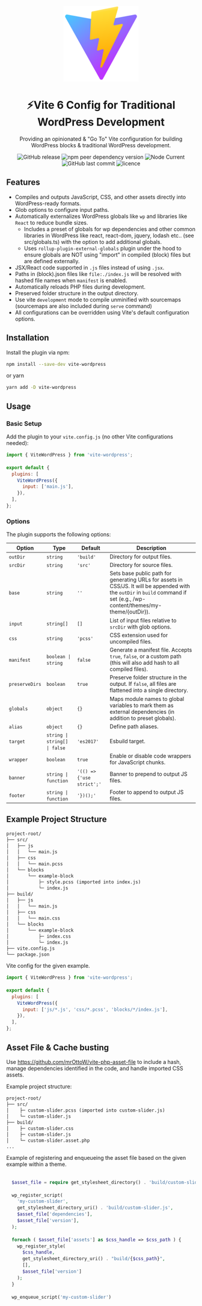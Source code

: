 <div align="center">
  <a href="https://vitejs.dev/">
    <img width="200" height="200" hspace="10" src="https://raw.githubusercontent.com/mrOttoW/vite-wordpress/ef6f4b84aa9da549e9908d8c21513d53dfe020bc/vite-logo.svg" alt="vite logo" />
  </a>
  <h1>⚡️Vite 6 Config for Traditional WordPress Development</h1>
  <p>
Providing an opinionated & "Go To" Vite configuration for building WordPress blocks & traditional WordPress development.
</p>
  <img src="https://img.shields.io/github/v/release/mrOttoW/vite-wordpress" alt="GitHub release" />
  <img src="https://img.shields.io/npm/dependency-version/vite-wordpress/peer/vite" alt="npm peer dependency version" />
  <img alt="Node Current" src="https://img.shields.io/node/v/vite-wordpress">
  <img src="https://img.shields.io/github/last-commit/mrOttoW/vite-wordpress" alt="GitHub last commit"/>
  <img src="https://img.shields.io/npm/l/vite-wordpress" alt="licence" />
</div>

## Features

- Compiles and outputs JavaScript, CSS, and other assets directly into WordPress-ready formats.
- Glob options to configure input paths.
- Automatically externalizes WordPress globals like `wp` and libraries like `React` to reduce bundle sizes.
  - Includes a preset of globals for wp dependencies and other common libraries in WordPress like react, react-dom, jquery, lodash etc.. (see src/globals.ts) with the option to add additional globals.
  - Uses `rollup-plugin-external-globals` plugin under the hood to ensure globals are NOT using "import" in compiled (block) files but are defined externally.
- JSX/React code supported in `.js` files instead of using `.jsx`.
- Paths in (block).json files like `file:./index.js` will be resolved with hashed file names when `manifest` is enabled.
- Automatically reloads PHP files during development.
- Preserved folder structure in the output directory.
- Use vite `development` mode to compile unminified with sourcemaps (sourcemaps are also included during `serve` command)
- All configurations can be overridden using Vite's default configuration options.

## Installation

Install the plugin via npm:

```bash
npm install --save-dev vite-wordpress
```

or yarn

```bash
yarn add -D vite-wordpress
```

## Usage

### Basic Setup

Add the plugin to your `vite.config.js` (no other Vite configurations needed):

```javascript
import { ViteWordPress } from 'vite-wordpress';

export default {
  plugins: [
    ViteWordPress({
      input: ['main.js'],
    }),
  ],
};
```

### Options

The plugin supports the following options:

| Option         | Type                        | Default                    | Description                                                                                                                                                                   |
|----------------|-----------------------------|----------------------------|-------------------------------------------------------------------------------------------------------------------------------------------------------------------------------|
| `outDir`       | `string`                    | `'build'`                  | Directory for output files.                                                                                                                                                   |
| `srcDir`       | `string`                    | `'src'`                    | Directory for source files.                                                                                                                                                   |
| `base`         | `string`                    | `''`                       | Sets base public path for generating URLs for assets in CSS/JS. It will be appended with the `outDir` in `build` command if set (e.g., /wp-content/themes/my-theme/{outDir}). |
| `input`        | `string[]`                  | `[]`                       | List of input files relative to `srcDir` with glob options.                                                                                                                   |
| `css`          | `string`                    | `'pcss'`                   | CSS extension used for uncompiled files.                                                                                                                                      |
| `manifest`     | `boolean \| string`         | `false`                    | Generate a manifest file. Accepts `true`, `false`, or a custom path (this will also add hash to all compiled files).                                                          |
| `preserveDirs` | `boolean`                   | `true`                     | Preserve folder structure in the output. If `false`, all files are flattened into a single directory.                                                                         |
| `globals`      | `object`                    | `{}`                       | Maps module names to global variables to mark them as external dependencies (in addition to preset globals).                                                                  |
| `alias`        | `object`                    | `{}`                       | Define path aliases.                                                                                                                                                          |
| `target`       | `string \| string[] \| false` | `'es2017'`                   | Esbuild target.                                                                                                                                                               |
| `wrapper`      | `boolean`                   | `true`                     | Enable or disable code wrappers for JavaScript chunks.                                                                                                                        |
| `banner`       | `string \| function`        | `'(() => {'use strict';'`  | Banner to prepend to output JS files.                                                                                                                                         |
| `footer`       | `string \| function`        | `'})();'`                  | Footer to append to output JS files.                                                                                                                                          |

## Example Project Structure

```
project-root/
├── src/
│   ├── js
│   │   └── main.js
│   ├── css
│   │   └── main.pcss
│   └── blocks
│       └── example-block
│           ├─ style.pcss (imported into index.js)
│           └─ index.js
├── build/
│   ├── js
│   │   └── main.js
│   ├── css
│   │   └── main.css
│   └── blocks
│       └── example-block
│           ├─ index.css
│           └─ index.js
├── vite.config.js
└── package.json
```

Vite config for the given example.

```javascript
import { ViteWordPress } from 'vite-wordpress';

export default {
  plugins: [
    ViteWordPress({
      input: ['js/*.js', 'css/*.pcss', 'blocks/*/index.js'],
    }),
  ],
};
```

## Asset File & Cache busting

Use https://github.com/mrOttoW/vite-php-asset-file to include a hash, manage dependencies identified in the code, and handle imported CSS assets.

Example project structure:

```
project-root/
├── src/
│    ├─ custom-slider.pcss (imported into custom-slider.js)
│    └─ custom-slider.js
├── build/
│    ├─ custom-slider.css
│    ├─ custom-slider.js
│    └─ custom-slider.asset.php
...
```

Example of registering and enqueueing the asset file based on the given example within a theme.

```php

  $asset_file = require get_stylesheet_directory() . 'build/custom-slider.asset.php';

  wp_register_script(
    'my-custom-slider',
    get_stylesheet_directory_uri() . 'build/custom-slider.js',
    $asset_file['dependencies'],
    $asset_file['version'],
  );

  foreach ( $asset_file['assets'] as $css_handle => $css_path ) {
    wp_register_style(
      $css_handle,
      get_stylesheet_directory_uri() . "build/{$css_path}",
      [],
      $asset_file['version']
    );
  }

  wp_enqueue_script('my-custom-slider')

```
